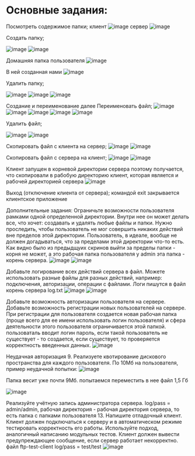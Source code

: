# Основные задания:

Посмотреть содержимое папки; 
клиент
![image](https://user-images.githubusercontent.com/90270843/146607988-5157e492-5d94-4dc6-a4bf-e22e09d023da.png)
сервер
![image](https://user-images.githubusercontent.com/90270843/146608057-6b9a50ec-c20f-407c-8968-885ddc6d4677.png)


Создать папку;

![image](https://user-images.githubusercontent.com/90270843/146608131-73a976c7-23cb-47dd-8eaa-c480e7c9dc6e.png)
![image](https://user-images.githubusercontent.com/90270843/146608190-b3a5f22f-5975-489e-acda-c62c9199de6f.png)



Домашняя папка пользователя
![image](https://user-images.githubusercontent.com/90270843/146608354-628e70d3-df63-4443-af60-70eb6f09a221.png)

В ней созданная нами
![image](https://user-images.githubusercontent.com/90270843/146608247-db0c5c7a-b2f7-45ba-9610-a2fb5a80c0e8.png)


Удалить папку;

![image](https://user-images.githubusercontent.com/90270843/146608563-72652f9c-2b3b-4e70-8ffa-43380355d586.png)
![image](https://user-images.githubusercontent.com/90270843/146608594-2aceeaa9-0a97-4330-b92a-db9d83a686cc.png)
![image](https://user-images.githubusercontent.com/90270843/146608630-f5cac95c-827f-4eb6-a930-8d2cc45a9d07.png)


Создание и переименование далее
Переименовать файл;
![image](https://user-images.githubusercontent.com/90270843/146608756-0cb4650f-ad0a-41cd-823b-6ac97eaa1a1a.png)
![image](https://user-images.githubusercontent.com/90270843/146608796-c1615df1-0c5d-4be9-aeb5-e90faae67341.png)
![image](https://user-images.githubusercontent.com/90270843/146608859-9b3eabbb-1db0-49a2-bf0d-ba93f855736e.png)
![image](https://user-images.githubusercontent.com/90270843/146608895-3846bc63-be4b-4e78-93c2-7abf3976c3ce.png)
![image](https://user-images.githubusercontent.com/90270843/146608931-dc448d62-85a1-4f65-8ead-0330efdabaff.png)

Удалить файл;

![image](https://user-images.githubusercontent.com/90270843/146609180-9ebbb825-c4cb-4c72-ac4b-ca34ed659d27.png)
![image](https://user-images.githubusercontent.com/90270843/146609206-7dd6f76a-b0a6-454d-b6cf-c15e1b39a789.png)


Скопировать файл с клиента на сервер;
![image](https://user-images.githubusercontent.com/90453727/144825466-227c4bd6-162d-4e22-8355-4e1a4752d8a1.png)
![image](https://user-images.githubusercontent.com/90453727/144825496-e637886e-10b1-46e6-ac6f-15ec8480ce83.png)


Скопировать файл с сервера на клиент;
![image](https://user-images.githubusercontent.com/90453727/144826140-8bcfacf4-5358-4e4e-b92a-d858eec412ca.png)
![image](https://user-images.githubusercontent.com/90453727/144826183-36a2f05f-0e78-4a35-8328-ff84970d9503.png)


Клиент запущен в корневой директории сервера поэтому получается, что скопировали в рабобую директорию клиент, которая является и рабочей директорией сервера
![image](https://user-images.githubusercontent.com/90453727/144826249-c57b1c06-dc83-438d-8685-c61d30d70d56.png)


Выход (отключение клиента от сервера);
командой exit закрывается клиентское приложение

Дополнительные задания:
Ограничьте возможности пользователя рамками одной определенной директории. Внутри нее он может делать все, что хочет: создавать и удалять любые файлы и папки. Нужно проследить, чтобы пользователь не мог совершить никаких действий вне пределов этой директории. Пользователь, в идеале, вообще не должен догадываться, что за пределами этой директории что-то есть. Как видно было из предыдщуих скринов выйти за пределы папки - корня не может, а это рабочая папка пользователя у admin эта папка - корень сервера.
![image](https://user-images.githubusercontent.com/90453727/144826420-e8f17e7c-a194-442a-a657-dab34af43275.png)
![image](https://user-images.githubusercontent.com/90453727/144826440-b1491810-f882-4a17-8912-ba8606153348.png)


Добавьте логирование всех действий сервера в файл. Можете использовать разные файлы для разных действий, например: подключения, авторизации, операции с файлами. Логи пишутся в файл корень сервера log.txt
![image](https://user-images.githubusercontent.com/90453727/144826508-24744e73-1d68-452f-a7f4-ba0e1b4ae3ab.png)
![image](https://user-images.githubusercontent.com/90453727/144826548-c1ae00cc-94eb-464b-8999-4594f3ec10ec.png)


Добавьте возможность авторизации пользователя на сервере.
Добавьте возможность регистрации новых пользователей на сервере. При регистрации для пользователя создается новая рабочая папка (проще всего для ее имени использовать логин пользователя) и сфера деятельности этого пользователя ограничивается этой папкой. пользоваталь вводит логин пароль, если такой пользователь не существует - то создается, если существует, то проверяется корректность введенных данных.
![image](https://user-images.githubusercontent.com/90453727/144826810-1d930081-a1cd-48b2-939b-441c9262847f.png)


Неудачная авторизация 9. Реализуете квотирование дискового пространства для каждого пользователя. По 10Мб на пользователя, пример неудачной попытки:
![image](https://user-images.githubusercontent.com/90453727/144826913-65914878-074b-4b55-9478-7f6b513d5319.png)



Папка весит уже почти 9Мб. попытаемся переместить в нее файл 1,5 Гб

![image](https://user-images.githubusercontent.com/90453727/144827594-dd608ba6-704e-4b24-9ad9-8507d1e5e579.png)

Реализуйте учётную запись администратора сервера.
log/pass = admin/admin, рабочая директория - рабочая директория сервера, то есть папка с папками пользователя 13. Напишите отладочный клиент. Клиент должен подключаться к серверу и в автоматическом режиме тестировать корректность его работы. Используйте подход, аналогичный написанию модульных тестов. Клиент должен вывести предупреждающее сообщение, если сервер работает некорректно. файл ftp-test-client log/pass = test/test
![image](https://user-images.githubusercontent.com/90453727/144827674-21d2d403-56ae-43d9-aa72-e4b8fefa96b2.png)
